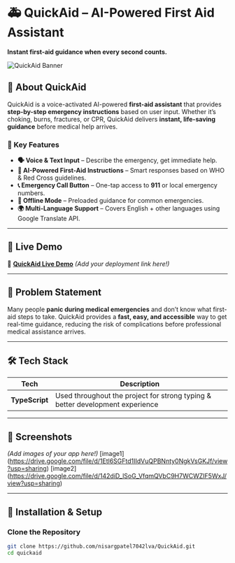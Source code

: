 # 🚑 QuickAid – AI-Powered First Aid Assistant

**Instant first-aid guidance when every second counts.**

![QuickAid Banner](https://via.placeholder.com/1000x400?text=QuickAid+-+AI+First+Aid+Assistant)

## 🏥 About QuickAid
QuickAid is a voice-activated AI-powered **first-aid assistant** that provides **step-by-step emergency instructions** based on user input. Whether it’s choking, burns, fractures, or CPR, QuickAid delivers **instant, life-saving guidance** before medical help arrives.

### 🔹 Key Features  
- **🗣️ Voice & Text Input** – Describe the emergency, get immediate help.  
- **🤖 AI-Powered First-Aid Instructions** – Smart responses based on WHO & Red Cross guidelines.  
- **📞 Emergency Call Button** – One-tap access to **911** or local emergency numbers.  
- **📶 Offline Mode** – Preloaded guidance for common emergencies.  
- **🌍 Multi-Language Support** – Covers English + other languages using Google Translate API.  

---

## 🚀 Live Demo  
🔗 [**QuickAid Live Demo**](#) *(Add your deployment link here!)*  

---

## 🎯 Problem Statement  
Many people **panic during medical emergencies** and don’t know what first-aid steps to take. QuickAid provides a **fast, easy, and accessible** way to get real-time guidance, reducing the risk of complications before professional medical assistance arrives.  

---

## 🛠️ Tech Stack  
| Tech | Description |
|------|------------|
| **TypeScript** | Used throughout the project for strong typing & better development experience |

---

## 📸 Screenshots  
*(Add images of your app here!)* 
[image1] (https://drive.google.com/file/d/1Etl6SGFtd1IIdVuQPBNnty0NgkVsGKJf/view?usp=sharing)
[image2] (https://drive.google.com/file/d/142diD_lSoG_VfqmQVbC9H7WCWZIF5WxJ/view?usp=sharing)

---

## 🔧 Installation & Setup  

### Clone the Repository  
```bash
git clone https://github.com/nisargpatel7042lva/QuickAid.git
cd quickaid
